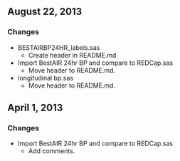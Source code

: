## August 22, 2013

### Changes
  - BESTAIRBP24HR_labels.sas
    - Create header in README.md
  - Import BestAIR 24hr BP and compare to REDCap.sas
    - Move header to README.md.
  - longitudinal bp.sas
    - Move header to README.md.

## April 1, 2013

### Changes
  - Import BestAIR 24hr BP and compare to REDCap.sas
    - Add comments.
